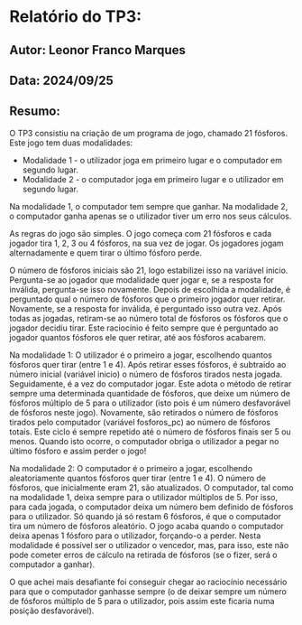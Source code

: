 # Relatório do TP3:

## Autor: Leonor Franco Marques
## Data: 2024/09/25

## Resumo:

O TP3 consistiu na criação de um programa de jogo, chamado 21 fósforos. Este jogo tem duas modalidades:
* Modalidade 1 - o utilizador joga em primeiro lugar e o computador em segundo lugar. 
* Modalidade 2 - o computador joga em primeiro lugar e o utilizador em segundo lugar.

Na modalidade 1, o computador tem sempre que ganhar. Na modalidade 2, o computador ganha apenas se o utilizador tiver um erro nos seus cálculos.

As regras do jogo são simples. O jogo começa com 21 fósforos e cada jogador tira 1, 2, 3 ou 4 fósforos, na sua vez de jogar. Os jogadores jogam alternadamente e quem tirar o último fósforo perde.

O número de fósforos iniciais são 21, logo estabilizei isso na variável inicio. Pergunta-se ao jogador que modalidade quer jogar e, se a resposta for inválida, pergunta-se isso novamente. Depois de escolhida a modalidade, é perguntado qual o número de fósforos que o primeiro jogador quer retirar. Novamente, se a resposta for inválida, é perguntado isso outra vez. Após todas as jogadas, retiram-se ao número total de fósforos os fósforos que o jogador decidiu tirar. Este raciocínio é feito sempre que é perguntado ao jogador quantos fósforos ele quer retirar, até aos fósforos acabarem.

Na modalidade 1:
O utilizador é o primeiro a jogar, escolhendo quantos fósforos quer tirar (entre 1 e 4). Após retirar esses fósforos, é subtraido ao número inicial (variável inicio) o número de fósforos tirados nesta jogada. Seguidamente, é a vez do computador jogar. Este adota o método de retirar sempre uma determinada quantidade de fósforos, que deixe um número de fósforos múltiplo de 5 para o utilizador (isto pois é um número desfavorável de fósforos neste jogo). Novamente, são retirados o número de fósforos tirados pelo computador (variável fosforos_pc) ao número de fósforos totais. Este ciclo é sempre repetido até o número de fósforos finais ser 5 ou menos. Quando isto ocorre, o computador obriga o utilizador a pegar no último fósforo e assim perder o jogo!

Na modalidade 2:
O computador é o primeiro a jogar, escolhendo aleatoriamente quantos fósforos quer tirar (entre 1 e 4). O número de fósforos, que inicialmente eram 21, são atualizados. O computador, tal como na modalidade 1, deixa sempre para o utilizador múltiplos de 5. Por isso, para cada jogada, o computador deixa um número bem definido de fósforos para o utilizador. Só quando já só restam 6 fósforos, é que o computador tira um número de fósforos aleatório. O jogo acaba quando o computador deixa apenas 1 fósforo para o utilizador, forçando-o a perder. Nesta modalidade é possível ser o utilizador o vencedor, mas, para isso, este não pode cometer erros de cálculo na retirada de fósforos (se o fizer, será o computador a ganhar).

O que achei mais desafiante foi conseguir chegar ao raciocínio necessário para que o computador ganhasse sempre (o de deixar sempre um número de fósforos múltiplo de 5 para o utilizador, pois assim este ficaria numa posição desfavorável).